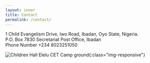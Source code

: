 ```yaml
---
layout: inner
title: Contact
permalink: /contact/
---
```

1 Child Evangelism Drive, Iwo Road, Ibadan, Oyo State, Nigeria.  
P.O. Box 7830 Secretariat Post Office, Ibadan  
Phone Number +234 8023251050


![Children Hall Elelu CET Camp ground](/path/to/elelucampwebsite.jpg){:class="img-responsive"}

